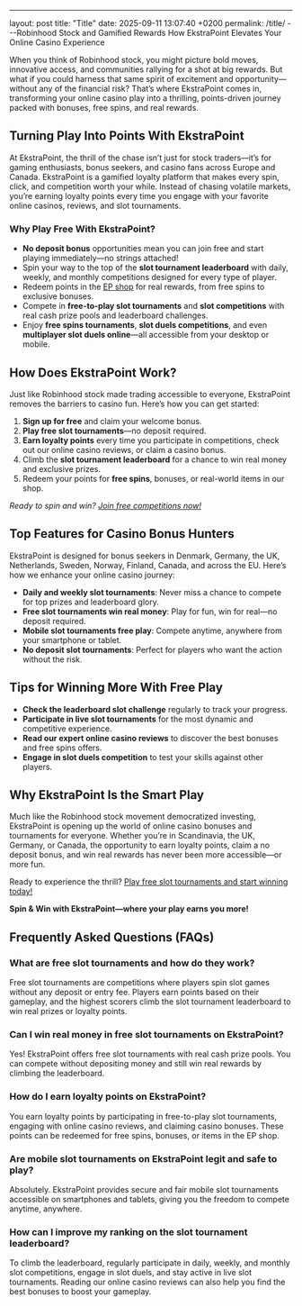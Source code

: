 ---
layout: post
title: "Title"
date: 2025-09-11 13:07:40 +0200
permalink: /title/
---Robinhood Stock and Gamified Rewards How EkstraPoint Elevates Your Online Casino Experience

When you think of Robinhood stock, you might picture bold moves, innovative access, and communities rallying for a shot at big rewards. But what if you could harness that same spirit of excitement and opportunity—without any of the financial risk? That’s where EkstraPoint comes in, transforming your online casino play into a thrilling, points-driven journey packed with bonuses, free spins, and real rewards.

## Turning Play Into Points With EkstraPoint

At EkstraPoint, the thrill of the chase isn’t just for stock traders—it’s for gaming enthusiasts, bonus seekers, and casino fans across Europe and Canada. EkstraPoint is a gamified loyalty platform that makes every spin, click, and competition worth your while. Instead of chasing volatile markets, you’re earning loyalty points every time you engage with your favorite online casinos, reviews, and slot tournaments.

### Why Play Free With EkstraPoint?

- **No deposit bonus** opportunities mean you can join free and start playing immediately—no strings attached!
- Spin your way to the top of the **slot tournament leaderboard** with daily, weekly, and monthly competitions designed for every type of player.
- Redeem points in the [EP shop](https://ekstrapoint.com/shop) for real rewards, from free spins to exclusive bonuses.
- Compete in **free-to-play slot tournaments** and **slot competitions** with real cash prize pools and leaderboard challenges.
- Enjoy **free spins tournaments**, **slot duels competitions**, and even **multiplayer slot duels online**—all accessible from your desktop or mobile.

## How Does EkstraPoint Work?

Just like Robinhood stock made trading accessible to everyone, EkstraPoint removes the barriers to casino fun. Here’s how you can get started:

1. **Sign up for free** and claim your welcome bonus.
2. **Play free slot tournaments**—no deposit required.
3. **Earn loyalty points** every time you participate in competitions, check out our online casino reviews, or claim a casino bonus.
4. Climb the **slot tournament leaderboard** for a chance to win real money and exclusive prizes.
5. Redeem your points for **free spins**, bonuses, or real-world items in our shop.

*Ready to spin and win? [Join free competitions now!](https://ekstrapoint.com/competitions)*

## Top Features for Casino Bonus Hunters

EkstraPoint is designed for bonus seekers in Denmark, Germany, the UK, Netherlands, Sweden, Norway, Finland, Canada, and across the EU. Here’s how we enhance your online casino journey:

- **Daily and weekly slot tournaments**: Never miss a chance to compete for top prizes and leaderboard glory.
- **Free slot tournaments win real money**: Play for fun, win for real—no deposit required.
- **Mobile slot tournaments free play**: Compete anytime, anywhere from your smartphone or tablet.
- **No deposit slot tournaments**: Perfect for players who want the action without the risk.

## Tips for Winning More With Free Play

- **Check the leaderboard slot challenge** regularly to track your progress.
- **Participate in live slot tournaments** for the most dynamic and competitive experience.
- **Read our expert online casino reviews** to discover the best bonuses and free spins offers.
- **Engage in slot duels competition** to test your skills against other players.

## Why EkstraPoint Is the Smart Play

Much like the Robinhood stock movement democratized investing, EkstraPoint is opening up the world of online casino bonuses and tournaments for everyone. Whether you’re in Scandinavia, the UK, Germany, or Canada, the opportunity to earn loyalty points, claim a no deposit bonus, and win real rewards has never been more accessible—or more fun.

Ready to experience the thrill? [Play free slot tournaments and start winning today!](https://ekstrapoint.com/competitions)

**Spin & Win with EkstraPoint—where your play earns you more!**

## Frequently Asked Questions (FAQs)

### What are free slot tournaments and how do they work?

Free slot tournaments are competitions where players spin slot games without any deposit or entry fee. Players earn points based on their gameplay, and the highest scorers climb the slot tournament leaderboard to win real prizes or loyalty points.

### Can I win real money in free slot tournaments on EkstraPoint?

Yes! EkstraPoint offers free slot tournaments with real cash prize pools. You can compete without depositing money and still win real rewards by climbing the leaderboard.

### How do I earn loyalty points on EkstraPoint?

You earn loyalty points by participating in free-to-play slot tournaments, engaging with online casino reviews, and claiming casino bonuses. These points can be redeemed for free spins, bonuses, or items in the EP shop.

### Are mobile slot tournaments on EkstraPoint legit and safe to play?

Absolutely. EkstraPoint provides secure and fair mobile slot tournaments accessible on smartphones and tablets, giving you the freedom to compete anytime, anywhere.

### How can I improve my ranking on the slot tournament leaderboard?

To climb the leaderboard, regularly participate in daily, weekly, and monthly slot competitions, engage in slot duels, and stay active in live slot tournaments. Reading our online casino reviews can also help you find the best bonuses to boost your gameplay.

<script type="application/ld+json">
{
  "@context": "https://schema.org",
  "@type": "BlogPosting",
  "headline": "Robinhood Stock and Gamified Rewards How EkstraPoint Elevates Your Online Casino Experience",
  "description": "Discover how EkstraPoint transforms online casino play into a thrilling, points-driven journey with bonuses, free spins, and real rewards across Europe and Canada.",
  "author": {
    "@type": "Person",
    "name": "EkstraPoint"
  },
  "publisher": {
    "@type": "Person",
    "name": "EkstraPoint"
  },
  "url": "https://ekstrapoint.com/blog/robinhood-stock-and-gamified-rewards",
  "mainEntityOfPage": "https://ekstrapoint.com/blog/robinhood-stock-and-gamified-rewards",
  "datePublished": "2024-06-01",
  "dateModified": "2024-06-01",
  "inLanguage": "en",
  "keywords": "casino bonus, no deposit bonus, free spins, online casino reviews, Ekstrapoint, free to play, free slot tournaments, slot competitions, online slot tournaments, slot tournament leaderboard, daily slot tournaments, weekly slot tournaments, monthly slot tournaments, no deposit slot tournament, live slot tournaments, social slot tournaments, free spins tournaments, slot duels competition, leaderboard slot challenge, free slot tournaments win real money, daily free spins tournament, multiplayer slot duels online, free casino slot competitions no entry fee, mobile slot tournaments free play, free slot leaderboard races, loyalty points, play-to-earn, free spins leaderboard competition, real money free slot competitions, free slot competitions with prizes, play slots competition online free, best free slot tournaments today, are mobile slot tournaments legit"
}
</script>

<script type="application/ld+json">
{
  "@context": "https://schema.org",
  "@type": "FAQPage",
  "mainEntity": [
    {
      "@type": "Question",
      "name": "What are free slot tournaments and how do they work?",
      "acceptedAnswer": {
        "@type": "Answer",
        "text": "Free slot tournaments are competitions where players spin slot games without any deposit or entry fee. Players earn points based on their gameplay, and the highest scorers climb the slot tournament leaderboard to win real prizes or loyalty points."
      }
    },
    {
      "@type": "Question",
      "name": "Can I win real money in free slot tournaments on EkstraPoint?",
      "acceptedAnswer": {
        "@type": "Answer",
        "text": "Yes! EkstraPoint offers free slot tournaments with real cash prize pools. You can compete without depositing money and still win real rewards by climbing the leaderboard."
      }
    },
    {
      "@type": "Question",
      "name": "How do I earn loyalty points on EkstraPoint?",
      "acceptedAnswer": {
        "@type": "Answer",
        "text": "You earn loyalty points by participating in free-to-play slot tournaments, engaging with online casino reviews, and claiming casino bonuses. These points can be redeemed for free spins, bonuses, or items in the EP shop."
      }
    },
    {
      "@type": "Question",
      "name": "Are mobile slot tournaments on EkstraPoint legit and safe to play?",
      "acceptedAnswer": {
        "@type": "Answer",
        "text": "Absolutely. EkstraPoint provides secure and fair mobile slot tournaments accessible on smartphones and tablets, giving you the freedom to compete anytime, anywhere."
      }
    },
    {
      "@type": "Question",
      "name": "How can I improve my ranking on the slot tournament leaderboard?",
      "acceptedAnswer": {
        "@type": "Answer",
        "text": "To climb the leaderboard, regularly participate in daily, weekly, and monthly slot competitions, engage in slot duels, and stay active in live slot tournaments. Reading our online casino reviews can also help you find the best bonuses to boost your gameplay."
      }
    }
  ]
}
</script>